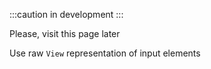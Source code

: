 :::caution
in development
:::

Please, visit this page later

Use raw `View` representation of input elements